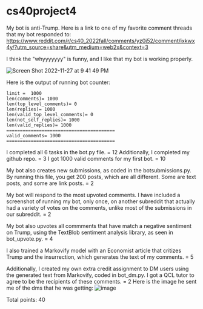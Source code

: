 # cs40project4


My bot is anti-Trump. 
Here is a link to one of my favorite comment threads that my bot responded to:
https://www.reddit.com/r/cs40_2022fall/comments/yz0j52/comment/ixkwx4y/?utm_source=share&utm_medium=web2x&context=3

I think the "whyyyyyyy" is funny, and I like that my bot is working properly. 

![Screen Shot 2022-11-27 at 9 41 49 PM](https://user-images.githubusercontent.com/108768418/204231409-9db50c99-692a-4bb6-8719-03a265ddf962.png)

Here is the output of running bot counter: 

```
limit =  1000
len(comments)= 1000
len(top_level_comments)= 0
len(replies)= 1000
len(valid_top_level_comments)= 0
len(not_self_replies)= 1000
len(valid_replies)= 1000
========================================
valid_comments= 1000
========================================
```

I completed all 6 tasks in the bot.py file.  = 12
Additionally, I completed my github repo.  = 3
I got 1000 valid comments for my first bot. = 10

My bot also creates new submissions, as coded in the botsubmissions.py. By running this file, you get 200 posts, 
which are all different. Some are text posts, and some are link posts. = 2

My bot will respond to the most upvoted comments. I have included a screenshot of running my bot, only once, on another subreddit that actually had a variety of votes on the comments, unlike most of the submissions in our subreddit. = 2

My bot also upvotes all commments that have match a negative sentiment on Trump, using the TextBlob sentiment analysis library, as seen in bot_upvote.py. = 4

I also trained a Markovify model with an Economist article that critizes Trump and the insurrection, which generates the text of my comments. = 5

Additionally, I created my own extra credit assignment to DM users using the generated text from Markovify, coded in bot_dm.py. I got a QCL tutor to agree to be the recipients of these comments. = 2
Here is the image he sent me of the dms that he was getting: 
![image](https://user-images.githubusercontent.com/108768418/206263910-87f8597d-ab3c-493f-a6bd-f37caec4a89a.png)


Total points: 40





